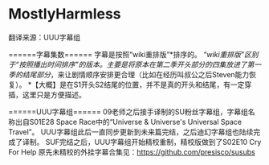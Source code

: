 # MostlyHarmless
翻译来源：UUU字幕组

======字幕集数======
字幕是按照“wiki重排版”*排序的。
*“wiki重排版”区别于“按照播出时间排序”的版本。主要是将原本在第二季开头部分的四集放进了第一季的结尾部分*，来让剧情顺序安排更合理（比如在经历叫叔公之后Steven能力恢复）。
*【大概】是在S1开头S2结尾的位置，并不是真的开头和结尾，有一定穿插，这里只是方便描述。

======UUU字幕组======
09老师之后接手译制的SU粉丝字幕组，字幕组名称出自S01E28 Space Race中的“Universe & Universe's Universal Space Travel”。
UUU字幕组此后一直同步更新到未来篇完结，之后迪幻字幕组也陆续完成了译制。
SUF完结之后，UUU字幕组开始精校重制，精校版做到了S02E10 Cry For Help
原先未精校的外挂字幕合集见：https://github.com/presisco/susubs
